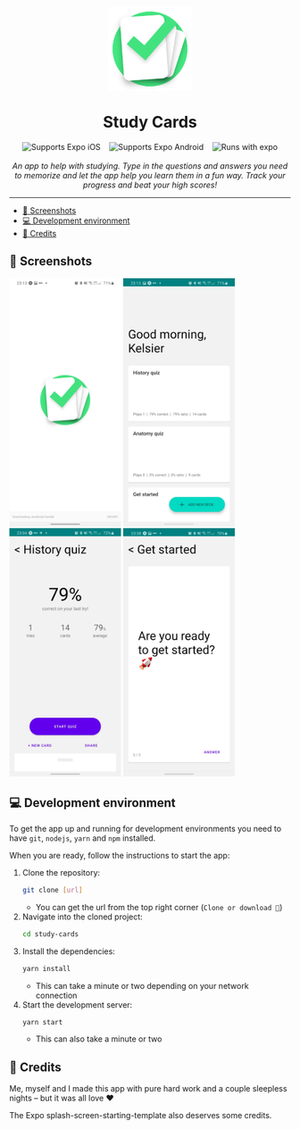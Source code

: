 <p align="center">
   <img align="center" src="img/logo.png" width="150" alt="Study Cards Logo" />
</p>

<h1 align="center">Study Cards</h1>

<p align="center">
      <img alt="Supports Expo iOS" longdesc="Supports Expo iOS" src="https://img.shields.io/badge/iOS-4630EB.svg?style=flat-square&logo=APPLE&labelColor=999999&logoColor=fff" />&nbsp&nbsp&nbsp
      <img alt="Supports Expo Android" longdesc="Supports Expo Android" src="https://img.shields.io/badge/Android-4630EB.svg?style=flat-square&logo=ANDROID&labelColor=A4C639&logoColor=fff" />&nbsp&nbsp&nbsp
   <img alt="Runs with expo" longdesc="Runs with expo" src="https://img.shields.io/badge/Runs%20with%20Expo-4630EB.svg?style=flat-square&logo=EXPO&labelColor=f3f3f3&logoColor=000" />

   <br>
   <br>

   <i>
      An app to help with studying. Type in the questions and answers you need to memorize and let the app help you learn them in a fun way. Track your progress and beat your high scores!
   </i>
</p>

---

- [📸 Screenshots](#-screenshots)
- [💻 Development environment](#-development-environment)
- [🏅 Credits](#-credits)


## 📸 Screenshots

<p>
   <img src="img/readme/1.jpg" width="200" alt="" />
   <img src="img/readme/2.jpg" width="200" alt="" />
   <img src="img/readme/3.jpg" width="200" alt="" />
   <img src="img/readme/4.jpg" width="200" alt="" />
</p>


## 💻 Development environment

To get the app up and running for development environments you need to have `git`, `nodejs`, `yarn` and `npm` installed.

When you are ready, follow the instructions to start the app:

1. Clone the repository:
   ```sh
   git clone [url]
   ```
   - You can get the url from the top right corner (`Clone or download 🔽`)
2. Navigate into the cloned project:
   ```sh
   cd study-cards
   ```
3. Install the dependencies:
    ```sh
   yarn install
   ```
   - This can take a minute or two depending on your network connection
4. Start the development server:
    ```sh
   yarn start
   ```
   - This can also take a minute or two


## 🏅 Credits

Me, myself and I made this app with pure hard work and a couple sleepless nights – but it was all love ❤

The Expo splash-screen-starting-template also deserves some credits.
